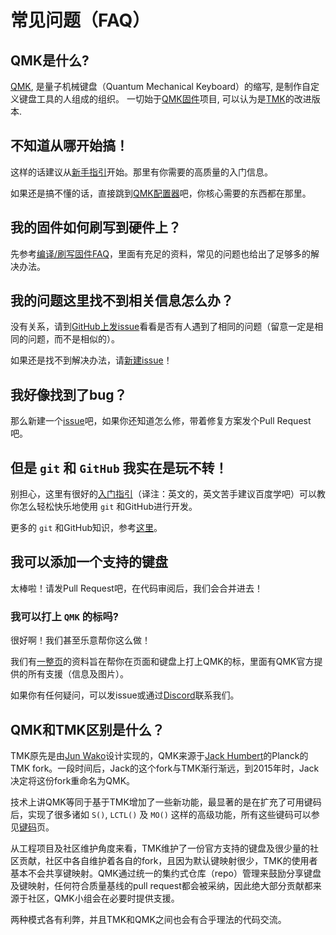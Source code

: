 # 常见问题（FAQ）

## QMK是什么?

[QMK](https://github.com/qmk), 是量子机械键盘（Quantum Mechanical Keyboard）的缩写, 是制作自定义键盘工具的人组成的组织。 一切始于[QMK固件](https://github.com/qmk/qmk_firmware)项目, 可以认为是[TMK](https://github.com/tmk/tmk_keyboard)的改进版本.

## 不知道从哪开始搞！

这样的话建议从[新手指引](zh-cn/newbs.md)开始。那里有你需要的高质量的入门信息。

如果还是搞不懂的话，直接跳到[QMK配置器](https://config.qmk.fm)吧，你核心需要的东西都在那里。

## 我的固件如何刷写到硬件上？

先参考[编译/刷写固件FAQ](zh-cn/faq_build.md)，里面有充足的资料，常见的问题也给出了足够多的解决办法。

## 我的问题这里找不到相关信息怎么办？

没有关系，请到[GitHub上发issue](https://github.com/qmk/qmk_firmware/issues)看看是否有人遇到了相同的问题（留意一定是相同的问题，而不是相似的）。

如果还是找不到解决办法，请[新建issue](https://github.com/qmk/qmk_firmware/issues/new)！

## 我好像找到了bug？

那么新建一个[issue](https://github.com/qmk/qmk_firmware/issues/new)吧，如果你还知道怎么修，带着修复方案发个Pull Request吧。

## 但是 `git` 和 `GitHub` 我实在是玩不转！

别担心，这里有很好的[入门指引](zh-cn/newbs_git_best_practices.md)（译注：英文的，英文苦手建议百度学吧）可以教你怎么轻松快乐地使用 `git` 和GitHub进行开发。

更多的 `git` 和GitHub知识，参考[这里](zh-cn/newbs_learn_more_resources.md)。

## 我可以添加一个支持的键盘

太棒啦！请发Pull Request吧，在代码审阅后，我们会合并进去！

### 我可以打上 `QMK` 的标吗?

很好啊！我们甚至乐意帮你这么做！

我们有[一整页](https://qmk.fm/powered/)的资料旨在帮你在页面和键盘上打上QMK的标，里面有QMK官方提供的所有支援（信息及图片）。

如果你有任何疑问，可以发issue或通过[Discord](https://discord.gg/Uq7gcHh)联系我们。

## QMK和TMK区别是什么？

TMK原先是由[Jun Wako](https://github.com/tmk)设计实现的，QMK来源于[Jack Humbert](https://github.com/jackhumbert)的Planck的TMK fork。一段时间后，Jack的这个fork与TMK渐行渐远，到2015年时，Jack决定将这份fork重命名为QMK。

技术上讲QMK等同于基于TMK增加了一些新功能，最显著的是在扩充了可用键码后，实现了很多诸如 `S()`, `LCTL()` 及 `MO()` 这样的高级功能，所有这些键码可以参见[键码](zh-cn/keycodes.md)页。

从工程项目及社区维护角度来看，TMK维护了一份官方支持的键盘及很少量的社区贡献，社区中各自维护着各自的fork，且因为默认键映射很少，TMK的使用者基本不会共享键映射。QMK通过统一的集约式仓库（repo）管理来鼓励分享键盘及键映射，任何符合质量基线的pull request都会被采纳，因此绝大部分贡献都来源于社区，QMK小组会在必要时提供支援。

两种模式各有利弊，并且TMK和QMK之间也会有合乎理法的代码交流。
